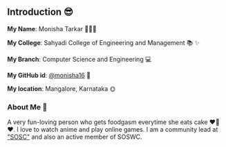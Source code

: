 ## Introduction :sunglasses:

**My Name**: Monisha Tarkar  👩🏻‍💻

**My College**: Sahyadi College of Engineering and Management :books: :sparkles:

**My Branch**: Computer Science and Engineering :computer:

**My GitHub id**: [@monisha16](https://github.com/monisha16) :purple_heart:

**My location**: Mangalore, Karnataka :sun_with_face:

### About Me :girl:
A very fun-loving person who gets foodgasm everytime she eats cake :heart::cake::heart:. I love to watch anime and play online games.
I am a community lead at ["SOSC"](https://github.com/so-sc) and also an active member of SOSWC.

